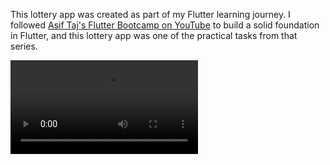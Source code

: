 This lottery app was created as part of my Flutter learning journey. I followed [Asif Taj's Flutter Bootcamp on YouTube](https://youtu.be/ULg_aBP9TBI?si=5ElL-o35UH2r1ePc) to build a solid foundation in Flutter, and this lottery app was one of the practical tasks from that series.

<video src="https://github.com/user-attachments/assets/af988822-5c5b-42d8-9bbb-f6d61499b864" width="300" controls></video>

